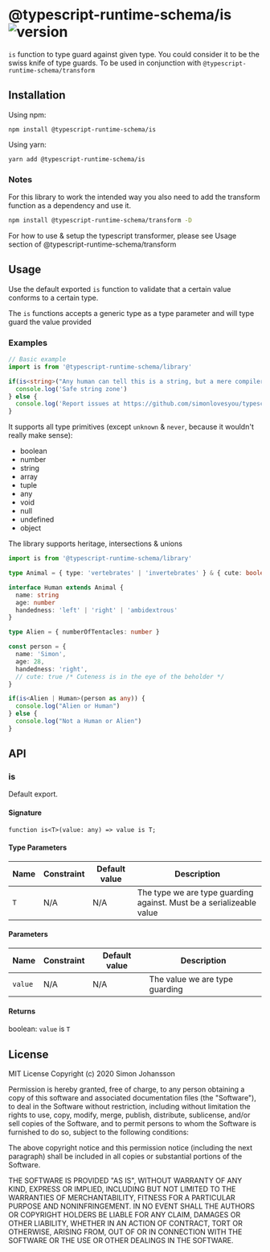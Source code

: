 # @typescript-runtime-schema/is ![version](https://badgen.net/badge/version/1.0.0/blue)
`is` function to type guard against given type. You could consider it to be the swiss knife of type guards. To be used in conjunction with `@typescript-runtime-schema/transform`

## Installation
Using npm:
```
npm install @typescript-runtime-schema/is
```
Using yarn:
```
yarn add @typescript-runtime-schema/is
```
### Notes
For this library to work the intended way you also need to add the transform function as a dependency and use it.
```bash
npm install @typescript-runtime-schema/transform -D
```

For how to use & setup the typescript transformer, please see Usage section of @typescript-runtime-schema/transform
## Usage
Use the default exported `is` function to validate that a certain value conforms to a certain type.

The `is` functions accepts a generic type as a type parameter and will type guard the value provided

### Examples
```ts
// Basic example
import is from '@typescript-runtime-schema/library'

if(is<string>("Any human can tell this is a string, but a mere compiler won't know because it is cast" as any)) {
  console.log('Safe string zone')
} else {
  console.log('Report issues at https://github.com/simonlovesyou/typescript-runtime-schema/issues')
}
```

It supports all type primitives (except `unknown` & `never`, because it wouldn't really make sense):
* boolean
* number
* string
* array
* tuple
* any
* void
* null
* undefined
* object

The library supports heritage, intersections & unions

```ts
import is from '@typescript-runtime-schema/library'

type Animal = { type: 'vertebrates' | 'invertebrates' } & { cute: boolean }

interface Human extends Animal {
  name: string
  age: number
  handedness: 'left' | 'right' | 'ambidextrous'
}

type Alien = { numberOfTentacles: number }

const person = {
  name: 'Simon',
  age: 28,
  handedness: 'right',
  // cute: true /* Cuteness is in the eye of the beholder */ 
}

if(is<Alien | Human>(person as any)) {
  console.log("Alien or Human")
} else {
  console.log("Not a Human or Alien")
}
```
## API
### is
Default export.

#### Signature
`function is<T>(value: any) => value is T;`

#### Type Parameters
Name | Constraint | Default value | Description |
------ | ------ | ------ | ------ |
`T` | N/A | N/A | The type we are type guarding against. Must be a serializeable value |

#### Parameters
Name | Constraint | Default value | Description |
------ | ------ | ------ | ------ |
`value` | N/A | N/A | The value we are type guarding

#### Returns
boolean: `value` is `T`


## License
MIT License Copyright (c) 2020 Simon Johansson

Permission is hereby granted, free of charge, to any person obtaining a copy of this software and associated documentation files (the "Software"), to deal in the Software without restriction, including without limitation the rights to use, copy, modify, merge, publish, distribute, sublicense, and/or sell copies of the Software, and to permit persons to whom the Software is furnished to do so, subject to the following conditions:

The above copyright notice and this permission notice (including the next paragraph) shall be included in all copies or substantial portions of the Software.

THE SOFTWARE IS PROVIDED "AS IS", WITHOUT WARRANTY OF ANY KIND, EXPRESS OR IMPLIED, INCLUDING BUT NOT LIMITED TO THE WARRANTIES OF MERCHANTABILITY, FITNESS FOR A PARTICULAR PURPOSE AND NONINFRINGEMENT. IN NO EVENT SHALL THE AUTHORS OR COPYRIGHT HOLDERS BE LIABLE FOR ANY CLAIM, DAMAGES OR OTHER LIABILITY, WHETHER IN AN ACTION OF CONTRACT, TORT OR OTHERWISE, ARISING FROM, OUT OF OR IN CONNECTION WITH THE SOFTWARE OR THE USE OR OTHER DEALINGS IN THE SOFTWARE.